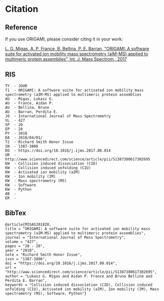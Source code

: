 # Citation

## Reference

If you use ORIGAMI, please consider citing it in your work:  

[L. G. Migas, A. P. France, B. Bellina, P. E. Barran, "ORIGAMI: A software suite for activated ion mobility mass spectrometry (aIM-MS) applied to multimeric protein assemblies”, Int. J. Mass Spectrom., 2017](https://doi.org/10.1016/j.ijms.2017.08.014)  

## RIS

```
TY  - JOUR
T1  - ORIGAMI: A software suite for activated ion mobility mass spectrometry (aIM-MS) applied to multimeric protein assemblies
AU  - Migas, Lukasz G.
AU  - France, Aidan P.
AU  - Bellina, Bruno
AU  - Barran, Perdita E.
JO  - International Journal of Mass Spectrometry
VL  - 427
SP  - 20
EP  - 28
PY  - 2018
DA  - 2018/04/01/
T2  - Richard Smith Honor Issue
SN  - 1387-3806
DO  - https://doi.org/10.1016/j.ijms.2017.08.014
UR  - http://www.sciencedirect.com/science/article/pii/S1387380617302695
KW  - Collision induced dissociation (CID)
KW  - Collision induced unfolding (CIU)
KW  - Activated ion mobility (aIM)
KW  - Ion mobility (IM)
KW  - Mass spectrometry (MS)
KW  - Software
KW  - Python
AB  - 
ER  - 
```

## BibTex

```
@article{MIGAS201820,
title = "ORIGAMI: A software suite for activated ion mobility mass spectrometry (aIM-MS) applied to multimeric protein assemblies",
journal = "International Journal of Mass Spectrometry",
volume = "427",
pages = "20 - 28",
year = "2018",
note = "Richard Smith Honor Issue",
issn = "1387-3806",
doi = "https://doi.org/10.1016/j.ijms.2017.08.014",
url = "http://www.sciencedirect.com/science/article/pii/S1387380617302695",
author = "Lukasz G. Migas and Aidan P. France and Bruno Bellina and Perdita E. Barran",
keywords = "Collision induced dissociation (CID), Collision induced unfolding (CIU), Activated ion mobility (aIM), Ion mobility (IM), Mass spectrometry (MS), Software, Python"}
```